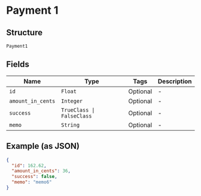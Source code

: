 
# Payment 1

## Structure

`Payment1`

## Fields

| Name | Type | Tags | Description |
|  --- | --- | --- | --- |
| `id` | `Float` | Optional | - |
| `amount_in_cents` | `Integer` | Optional | - |
| `success` | `TrueClass \| FalseClass` | Optional | - |
| `memo` | `String` | Optional | - |

## Example (as JSON)

```json
{
  "id": 162.62,
  "amount_in_cents": 36,
  "success": false,
  "memo": "memo6"
}
```

